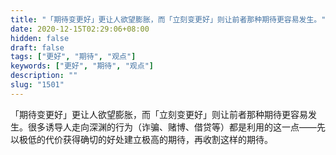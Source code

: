```yaml
---
title: "「期待变更好」更让人欲望膨胀，而「立刻变更好」则让前者那种期待更容易发生。"
date: 2020-12-15T02:29:06+08:00
hidden: false
draft: false
tags: ["更好", "期待", "观点"]
keywords: ["更好", "期待", "观点"]
description: ""
slug: "1501"
---
```


「期待变更好」更让人欲望膨胀，而「立刻变更好」则让前者那种期待更容易发生。很多诱导人走向深渊的行为（诈骗、赌博、借贷等）都是利用的这一点——先以极低的代价获得确切的好处建立极高的期待，再收割这样的期待。